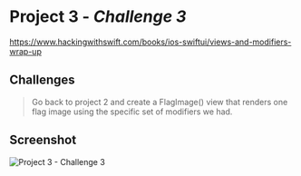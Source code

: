 # Project 3 - *Challenge 3*
https://www.hackingwithswift.com/books/ios-swiftui/views-and-modifiers-wrap-up

## Challenges

>Go back to project 2 and create a FlagImage() view that renders one flag image using the specific set of modifiers we had.

## Screenshot
![Project 3 - Challenge 3](https://github.com/solitaryewe/100-Days-of-SwiftUI/blob/main/Project-02/Screenshots/Project2-large.png)
